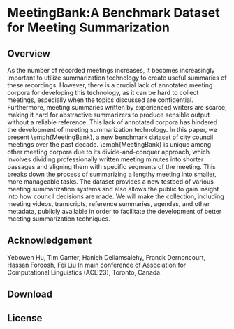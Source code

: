 # MeetingBank:A Benchmark Dataset for Meeting Summarization

## Overview
As the number of recorded meetings increases, it becomes increasingly important to utilize summarization technology to create useful summaries of these recordings. However, there is a crucial lack of annotated meeting corpora for developing this technology, as it can be hard to collect meetings, especially when the topics discussed are confidential. Furthermore, meeting summaries written by experienced writers are scarce, making it hard for abstractive summarizers to produce sensible output without a reliable reference. This lack of annotated corpora has hindered the development of meeting summarization technology. In this paper, we present \emph{MeetingBank}, a new benchmark dataset of city council meetings over the past decade. \emph{MeetingBank} is unique among other meeting corpora due to its divide-and-conquer approach, which involves dividing professionally written meeting minutes into shorter passages and aligning them with specific segments of the meeting. This breaks down the process of summarizing a lengthy meeting into smaller, more manageable tasks. The dataset provides a new testbed of various meeting summarization systems and also allows the public to gain insight into how council decisions are made. We will make the collection, including meeting videos, transcripts, reference summaries, agendas, and other metadata, publicly available in order to facilitate the development of better meeting summarization techniques.


## Acknowledgement
Yebowen Hu, Tim Ganter, Hanieh Deilamsalehy, Franck Dernoncourt, Hassan Foroosh, Fei Liu
In main conference of Association for Computational Linguistics (ACL'23), Toronto, Canada.


## Download


## License